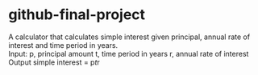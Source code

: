 # github-final-project

A calculator that calculates simple interest given principal, annual rate of interest and time period in years.<br>
Input:
   p, principal amount
   t, time period in years
   r, annual rate of interest
Output
   simple interest = p*t*r
   
